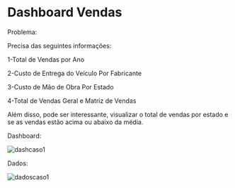 # Dashboard Vendas

Problema: 

Precisa das seguintes informações:

1-Total de Vendas por Ano

2-Custo de Entrega do Veículo Por Fabricante

3-Custo de Mão de Obra Por Estado

4-Total de Vendas Geral e Matriz de Vendas

Além disso, pode ser interessante, visualizar o total de vendas por estado e se as vendas estão acima ou abaixo da média.

Dashboard:

<img src="https://i.ibb.co/pwp0mNs/dashcaso1.png" alt="dashcaso1" border="0">


Dados:

<img src="https://i.ibb.co/Fh9zVsj/dadoscaso1.png" alt="dadoscaso1" border="0">
